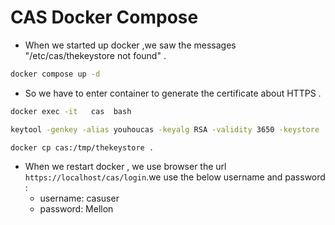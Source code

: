 # CAS Docker Compose
* When we started up docker ,we saw the messages "/etc/cas/thekeystore not found" .
```bash
docker compose up -d
```
* So we have to enter container to generate the certificate about HTTPS . 

```bash
docker exec -it   cas  bash

keytool -genkey -alias youhoucas -keyalg RSA -validity 3650 -keystore ./thekeystore -keypass changeit -storepass changeit -dname "CN=localhost,OU=TDD,O=TDD55,L=Robert,ST=Robert,C=ZH"

docker cp cas:/tmp/thekeystore .
```

* When we restart docker , we use browser the url ``https://localhost/cas/login``.we use the below username and password :
  * username: casuser
  * password: Mellon

